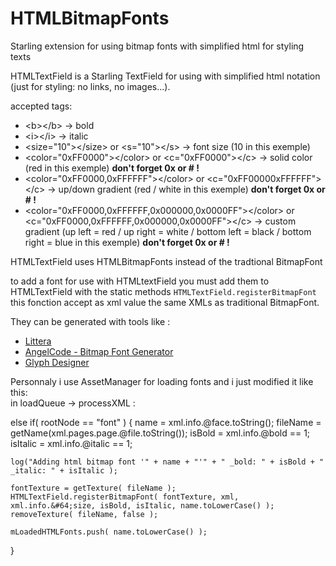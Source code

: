 HTMLBitmapFonts
===============

Starling extension for using bitmap fonts with simplified html for styling texts


HTMLTextField is a Starling TextField for using with simplified html notation (just for styling: no links, no images...).

accepted tags:
<ul>
	<li>&lt;b&gt;&lt;/b&gt; -> bold</li>
	<li>&lt;i&gt;&lt;/i&gt; -> italic</li>
	<li>&lt;size="10"&gt;&lt;/size&gt; or &lt;s="10"&gt;&lt;/s&gt; -> font size (10 in this exemple)</li>
	<li>&lt;color="0xFF0000"&gt;&lt;/color&gt; or &lt;c="0xFF0000"&gt;&lt;/c&gt; -> solid color (red in this exemple) <b>don't forget 0x or # !</b></li>
	<li>&lt;color="0xFF0000,0xFFFFFF"&gt;&lt;/color&gt; or &lt;c="0xFF00000xFFFFFF"&gt;&lt;/c&gt; -> up/down gradient (red / white in this exemple) <b>don't forget 0x or # !</b></li>
	<li>&lt;color="0xFF0000,0xFFFFFF,0x000000,0x0000FF"&gt;&lt;/color&gt; or &lt;c="0xFF0000,0xFFFFFF,0x000000,0x0000FF"&gt;&lt;/c&gt; -> custom gradient
(up left = red / up right = white / bottom left = black / bottom right = blue in this exemple) <b>don't forget 0x or # !</b></li>
</ul>

HTMLTextField uses HTMLBitmapFonts instead of the tradtional BitmapFont

to add a font for use with HTMLtextField you must add them to HTMLTextField with the static methods <code>HTMLTextField.registerBitmapFont</code>
this fonction accept as xml value the same XMLs as traditional BitmapFont.

They can be generated with tools like :
<ul>
	<li><a href="http://kvazars.com/littera/">Littera</a></li>
	<li><a href="http://www.angelcode.com/products/bmfont/">AngelCode - Bitmap Font Generator</a></li>
	<li><a href="http://glyphdesigner.71squared.com/">Glyph Designer</a></li>
</ul>

Personnaly i use AssetManager for loading fonts and i just modified it like this: <br/>
in loadQueue -> processXML :</br>

else if( rootNode == "font" )
{
	name 	= xml.info.&#64;face.toString();
	fileName 	= getName(xml.pages.page.&#64;file.toString());
	isBold 	= xml.info.&#64;bold == 1;
	isItalic 	= xml.info.&#64;italic == 1;
	
	log("Adding html bitmap font '" + name + "'" + " _bold: " + isBold + " _italic: " + isItalic );
	
	fontTexture = getTexture( fileName );
	HTMLTextField.registerBitmapFont( fontTexture, xml, xml.info.&#64;size, isBold, isItalic, name.toLowerCase() );
	removeTexture( fileName, false );
	
	mLoadedHTMLFonts.push( name.toLowerCase() );
}
